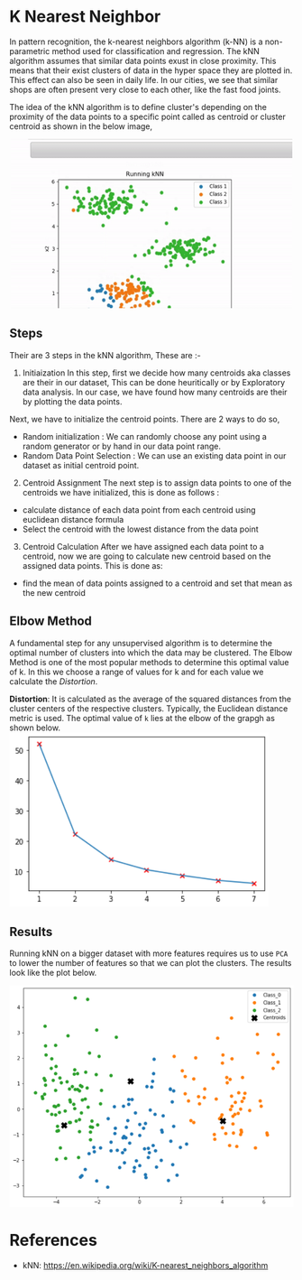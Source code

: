 # K Nearest Neighbor

In pattern recognition, the k-nearest neighbors algorithm (k-NN) is a non-parametric method used for classification and regression. The kNN algorithm assumes that similar data points exust in close proximity. This means that their exist clusters of data in the hyper space they are plotted in. This effect can also be seen in daily life. In our cities, we see that similar shops are often present very close to each other, like the fast food joints.

The idea of the kNN algorithm is to define cluster's depending on the proximity of the data points to a specific point called as centroid or cluster centroid as shown in the below image,

<p align="center">
    <img src="./imgs/kNN_example.gif" width=500 height = 300 />
</p>

## Steps
Their are 3 steps in the kNN algorithm, These are :-

1. Initiaization
In this step, first we decide how many centroids aka classes are their in our dataset, This can be done heuritically or by Exploratory data analysis. In our case, we have found how many centroids are their by plotting the data points.

Next, we have to initialize the centroid points. There are 2 ways to do so,

- Random initialization : We can randomly choose any point using a random generator or by hand in our data point range.
- Random Data Point Selection : We can use an existing data point in our dataset as initial centroid point.

2. Centroid Assignment
The next step is to assign data points to one of the centroids we have initialized, this is done as follows :

- calculate distance of each data point from each centroid using euclidean distance formula
- Select the centroid with the lowest distance from the data point

3. Centroid Calculation
After we have assigned each data point to a centroid, now we are going to calculate new centroid based on the assigned data points. This is done as:
- find the mean of data points assigned to a centroid and set that mean as the new centroid


## Elbow Method
A fundamental step for any unsupervised algorithm is to determine the optimal number of clusters into which the data may be clustered. The Elbow Method is one of the most popular methods to determine this optimal value of k. In this we choose a range of values for k and for each value we calculate the *Distortion*. 

**Distortion**: It is calculated as the average of the squared distances from the cluster centers of the respective clusters. Typically, the Euclidean distance metric is used.
The optimal value of `k` lies at the elbow of the grapgh as shown below.
![elbow](./imgs/elbow.PNG)

## Results
Running kNN on a bigger dataset with more features requires us to use `PCA` to lower the number of features so that we can plot the clusters. The results look like the plot below.

![result](./imgs/result.PNG)

# References
- kNN: https://en.wikipedia.org/wiki/K-nearest_neighbors_algorithm